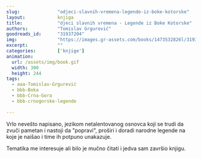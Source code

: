 ```yaml
---
slug:              "odjeci-slavnih-vremena-legende-iz-boke-kotorske"
layout:            knjiga
title:             "djeci slavnih vremena - Legende iz Boke Kotorske"
authors:           "Tomislav Grgurević"
goodreads_id:      "31937204"
img:               "https://images.gr-assets.com/books/1473532826l/31937204.jpg"
excerpt:           ""
categories:        ['knjige']
animation:
  url: /assets/img/book.gif
  width: 300
  height: 244
tags:
  - aaa-Tomislav-Grgurević
  - bbb-Boka
  - bbb-Crna-Gora
  - bbb-crnogorske-legende
  
---
```


Vrlo nevešto napisano, jezikom netalentovanog osnovca koji se trudi da zvuči pametan i nastoji da "popravi", proširi i 
doradi narodne legende na koje je naišao i time ih potpuno unakazuje. 

Tematika me interesuje ali bilo je mučno čitati i jedva sam završio knjigu.